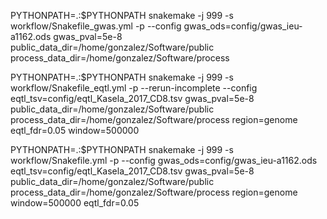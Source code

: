 
PYTHONPATH=.:$PYTHONPATH snakemake -j 999 -s workflow/Snakefile_gwas.yml -p --config gwas_ods=config/gwas_ieu-a1162.ods gwas_pval=5e-8 public_data_dir=/home/gonzalez/Software/public process_data_dir=/home/gonzalez/Software/process

PYTHONPATH=.:$PYTHONPATH snakemake -j 999 -s workflow/Snakefile_eqtl.yml -p --rerun-incomplete  --config  eqtl_tsv=config/eqtl_Kasela_2017_CD8.tsv gwas_pval=5e-8 public_data_dir=/home/gonzalez/Software/public process_data_dir=/home/gonzalez/Software/process region=genome eqtl_fdr=0.05 window=500000

PYTHONPATH=.:$PYTHONPATH snakemake -j 999 -s workflow/Snakefile.yml -p --config gwas_ods=config/gwas_ieu-a1162.ods eqtl_tsv=config/eqtl_Kasela_2017_CD8.tsv gwas_pval=5e-8 public_data_dir=/home/gonzalez/Software/public process_data_dir=/home/gonzalez/Software/process region=genome window=500000 eqtl_fdr=0.05
